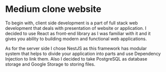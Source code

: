 # Medium clone website

To begin with, client side development is a part of full stack web development that deals with presentation of website or application. I decided to use React as front-end library as I was familiar with it and it gives you ability to building modern and functional web applications.

As for the server side I chose NestJS as this framework has modular system that helps to divide your application into parts and use Dependency Injection to link them. Also I decided to take PostgreSQL as database storage and Google Storage to storing files.
